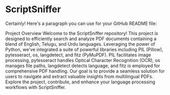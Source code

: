# ScriptSniffer



Certainly! Here's a paragraph you can use for your GitHub README file:

Project Overview
Welcome to the ScriptSniffer repository! This project is designed to efficiently search and analyze PDF documents containing a blend of English, Telugu, and Urdu languages. Leveraging the power of Python, we've integrated a suite of powerful libraries including PIL (Pillow), pytesseract, os, langdetect, and fitz (PyMuPDF). PIL facilitates image processing, pytesseract handles Optical Character Recognition (OCR), os manages file paths, langdetect detects language, and fitz is employed for comprehensive PDF handling. Our goal is to provide a seamless solution for users to navigate and extract valuable insights from multilingual PDFs. Explore the project, contribute, and enhance your language processing workflows with ScriptSniffer.

